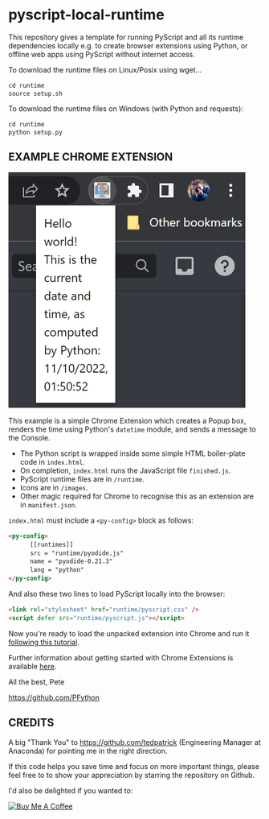 # pyscript-local-runtime

This repository gives a template for running PyScript and all its runtime dependencies locally e.g. to create browser extensions using Python, or offline web apps using PyScript without internet access.

To download the runtime files on Linux/Posix using wget...
```shell
cd runtime
source setup.sh
```

To download the runtime files on Windows (with Python and requests):
```
cd runtime
python setup.py
```

## **EXAMPLE CHROME EXTENSION**
![](popup.png)

This example is a simple Chrome Extension which creates a Popup box, renders the time using Python's `datetime` module, and sends a message to the Console.


* The Python script is wrapped inside some simple HTML boiler-plate code in `index.html`.
* On completion, `index.html` runs the JavaScript file `finished.js`.
* PyScript runtime files are in `/runtime`.
* Icons are in `/images`.
* Other magic required for Chrome to recognise this as an extension are in `manifest.json`.

`index.html` must include a `<py-config>` block as follows:

```html
<py-config>
      [[runtimes]]
      src = "runtime/pyodide.js"
      name = "pyodide-0.21.3"
      lang = "python"
</py-config>
```

And also these two lines to load PyScript locally into the browser:
```html
<link rel="stylesheet" href="runtime/pyscript.css" />
<script defer src="runtime/pyscript.js"></script>
```

Now you're ready to load the unpacked extension into Chrome and run it [following this tutorial](https://www.codeinwp.com/blog/how-to-write-a-chrome-extension/#:~:text=After%20you%20have%20your%20manifest%20file%20in%20place%2C%20you%20can%20load%20up%20your%20extension%20in%20the%20Chrome%20browser%3A).

Further information about getting started with Chrome Extensions is available [here](https://developer.chrome.com/docs/extensions/mv3/getstarted/).

All the best,
Pete

https://github.com/PFython

## **CREDITS**

A big "Thank You" to https://github.com/tedpatrick (Engineering Manager at Anaconda) for pointing me in the right direction.

If this code helps you save time and focus on more important things, please feel free to to show your appreciation by starring the repository on Github.

I'd also be delighted if you wanted to:

<a href="https://www.buymeacoffee.com/pfython" target="_blank"><img src="https://cdn.buymeacoffee.com/buttons/v2/arial-yellow.png" alt="Buy Me A Coffee" width="217px" ></a>

